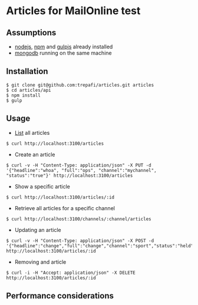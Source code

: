 # Articles for MailOnline test

## Assumptions
* [nodejs](https://nodejs.org/), [npm](https://www.npmjs.com/) and [gulpjs](http://gulpjs.com/) already installed
* [mongodb](https://www.mongodb.org/) running on the same machine


## Installation
```
$ git clone git@github.com:trepafi/articles.git articles
$ cd articles/api
$ npm install
$ gulp
```

## Usage
* [List](http://localhost:3100/articles) all articles
```
$ curl http://localhost:3100/articles
```
* Create an article
```
$ curl -v -H "Content-Type: application/json" -X PUT -d '{"headline":"whoa", "full":"ops", "channel":"mychannel", "status":"true"}' http://localhost:3100/articles
```
* Show a specific article
```
$ curl http://localhost:3100/articles/:id
```
* Retrieve all articles for a specific channel
```
$ curl http://localhost:3100/channels/:channel/articles
```
* Updating an article
```
$ curl -v -H "Content-Type: application/json" -X POST -d '{"headline":"change","full":"change","channel":"sport","status":"held"}' http://localhost:3100/articles/:id
```
* Removing and article
```
$ curl -i -H "Accept: application/json" -X DELETE http://localhost:3100/articles/:id
```

## Performance considerations
